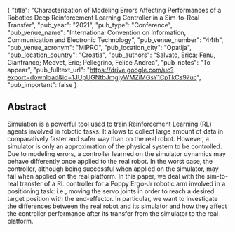 {
  "title": "Characterization of Modeling Errors Affecting Performances of a Robotics Deep Reinforcement Learning Controller in a Sim-to-Real Transfer",
  "pub_year": "2021",
  "pub_type": "Conference",
  "pub_venue_name": "International Convention on Information, Communication and Electronic Technology",
  "pub_venue_number": "44th",
  "pub_venue_acronym": "MIPRO",
  "pub_location_city": "Opatija",
  "pub_location_country": "Croatia",
  "pub_authors": "Salvato, Erica; Fenu, Gianfranco; Medvet, Eric; Pellegrino, Felice Andrea",
  "pub_notes": "To appear",
  "pub_fulltext_url": "https://drive.google.com/uc?export=download&id=1JUpUGNtbJmgjyWMZiMGsY1CpTkCs97uc",
  "pub_important": false
}

## Abstract
Simulation is a powerful tool used to train Reinforcement Learning (RL) agents involved in robotic tasks. It allows to collect large amount of data in comparatively faster and safer way than on the real robot. However, a simulator is only an approximation of the physical system to be controlled. Due to modeling errors, a controller learned on the simulator dynamics may behave differently once applied to the real robot. In the worst case, the controller, although being successful when applied on the simulator, may fail when applied on the real platform. In this paper, we deal with the sim-to-real transfer of a RL controller for a Poppy Ergo-Jr robotic arm involved in a positioning task: i.e., moving the servo joints in order to reach a desired target position with the end-effector. In particular, we want to investigate the differences between the real robot and its simulator and how they affect the controller performance after its transfer from the simulator to the real platform.
